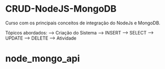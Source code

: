 # CRUD-NodeJS-MongoDB

Curso com os principais conceitos de integração do NodeJs e MongoDB.

Tópicos abordados: --> Criação do Sistema --> INSERT --> SELECT --> UPDATE --> DELETE --> Atividade
# node_mongo_api
